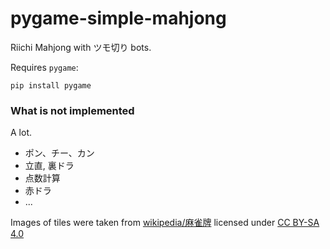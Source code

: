 # pygame-simple-mahjong

Riichi Mahjong with ツモ切り bots.

Requires `pygame`:

```
pip install pygame
```

### What is not implemented

A lot.

* ポン、チー、カン
* 立直, 裏ドラ
* 点数計算
* 赤ドラ
* ...

Images of tiles were taken from
[wikipedia/麻雀牌](https://ja.wikipedia.org/wiki/%E9%BA%BB%E9%9B%80%E7%89%8C)
licensed under [CC BY-SA 4.0](https://creativecommons.org/licenses/by-sa/4.0/deed.ja)
